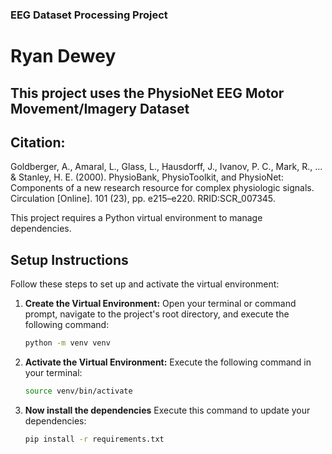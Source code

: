 ### EEG Dataset Processing Project
# Ryan Dewey

## This project uses the PhysioNet EEG Motor Movement/Imagery Dataset

## Citation:

Goldberger, A., Amaral, L., Glass, L., Hausdorff, J., Ivanov, P. C., Mark, R., ... & Stanley, H. E. (2000). PhysioBank, PhysioToolkit, and PhysioNet: Components of a new research resource for complex physiologic signals. Circulation [Online]. 101 (23), pp. e215–e220. RRID:SCR_007345.

This project requires a Python virtual environment to manage dependencies.

## Setup Instructions

Follow these steps to set up and activate the virtual environment:

1.  **Create the Virtual Environment:**
    Open your terminal or command prompt, navigate to the project's root directory, and execute the following command:

    ```bash
    python -m venv venv
    ```

2.  **Activate the Virtual Environment:**
    Execute the following command in your terminal:

    ```bash
    source venv/bin/activate
    ```

3.  **Now install the dependencies**
    Execute this command to update your dependencies:
    ```bash
    pip install -r requirements.txt
    ```

